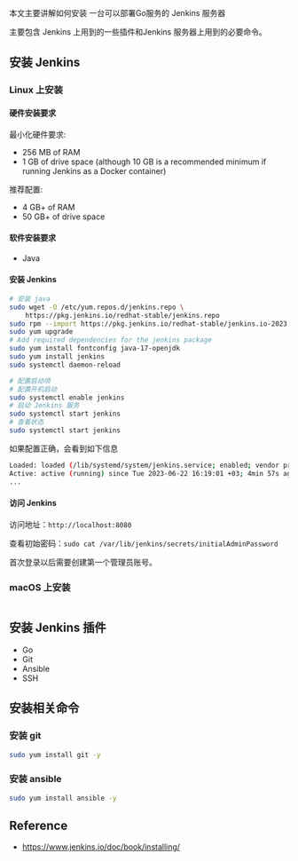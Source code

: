 
本文主要讲解如何安装 一台可以部署Go服务的 Jenkins 服务器

主要包含 Jenkins 上用到的一些插件和Jenkins 服务器上用到的必要命令。

## 安装 Jenkins

### Linux 上安装

#### 硬件安装要求

最小化硬件要求:

- 256 MB of RAM
- 1 GB of drive space (although 10 GB is a recommended minimum if running Jenkins as a Docker container)

推荐配置:

- 4 GB+ of RAM
- 50 GB+ of drive space

#### 软件安装要求

- Java

#### 安装 Jenkins

```bash
# 安装 java
sudo wget -O /etc/yum.repos.d/jenkins.repo \
    https://pkg.jenkins.io/redhat-stable/jenkins.repo
sudo rpm --import https://pkg.jenkins.io/redhat-stable/jenkins.io-2023.key
sudo yum upgrade
# Add required dependencies for the jenkins package
sudo yum install fontconfig java-17-openjdk
sudo yum install jenkins
sudo systemctl daemon-reload

# 配置启动项
# 配置开机启动
sudo systemctl enable jenkins
# 启动 Jenkins 服务
sudo systemctl start jenkins
# 查看状态
sudo systemctl start jenkins
```

如果配置正确，会看到如下信息

```bash
Loaded: loaded (/lib/systemd/system/jenkins.service; enabled; vendor preset: enabled)
Active: active (running) since Tue 2023-06-22 16:19:01 +03; 4min 57s ago
...
```

#### 访问 Jenkins

访问地址：`http://localhost:8080`

查看初始密码：`sudo cat /var/lib/jenkins/secrets/initialAdminPassword`

首次登录以后需要创建第一个管理员账号。

### macOS 上安装

```bash

```



## 安装 Jenkins 插件

- Go
- Git
- Ansible
- SSH

## 安装相关命令

### 安装 git

```bash
sudo yum install git -y
```


### 安装 ansible

```bash
sudo yum install ansible -y
```

## Reference

- https://www.jenkins.io/doc/book/installing/

